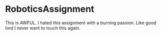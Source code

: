 # RoboticsAssignment

This is AWFUL. I hated this assignment with a burning passion. Like good lord I never want to touch this again.
